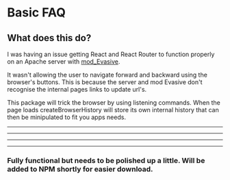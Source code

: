 # Basic FAQ

## What does this do?

I was having an issue getting React and React Router to function properly on an Apache server with [mod_Evasive](https://www.linode.com/docs/web-servers/apache-tips-and-tricks/modevasive-on-apache/).

It wasn't allowing the user to navigate forward and backward using the browser's buttons. This is because the server and mod Evasive don't recognise the internal pages links to update url's.

This package will trick the browser by using listening commands. When the page loads createBrowserHistory will store its own internal history that can then be minipulated to fit you apps needs. 



***************
***************
***************
***************


### Fully functional but needs to be polished up a little. Will be added to NPM shortly for easier download. 